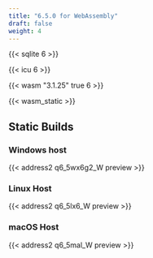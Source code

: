 ```yaml
---
title: "6.5.0 for WebAssembly"
draft: false
weight: 4
---
```


{{< sqlite 6 >}}

{{< icu 6 >}}

{{< wasm "3.1.25" true 6 >}}

{{< wasm_static >}}

## Static Builds

### Windows host

{{< address2 q6_5wx6g2_W preview >}}

### Linux Host

{{< address2 q6_5lx6_W preview >}}

### macOS Host

{{< address2 q6_5mal_W preview >}}
